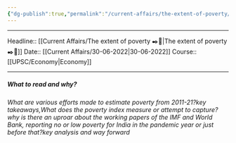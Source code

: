 ```yaml
---
{"dg-publish":true,"permalink":"/current-affairs/the-extent-of-poverty/"}
---
```


----
Headline:: [[Current Affairs/The extent of poverty ✒️💭\|The extent of poverty ✒️💭]]
Date:: [[Current Affairs/30-06-2022\|30-06-2022]]
Course:: [[UPSC/Economy\|Economy]] 

----
##### What to read and why? 


_What are various efforts made to estimate poverty from 2011-21?key takeaways,What does the poverty index measure or attempt to capture?why is there an uproar about the working papers of the IMF and World Bank, reporting no or low poverty for India in the pandemic year or just before that?key analysis and way forward_